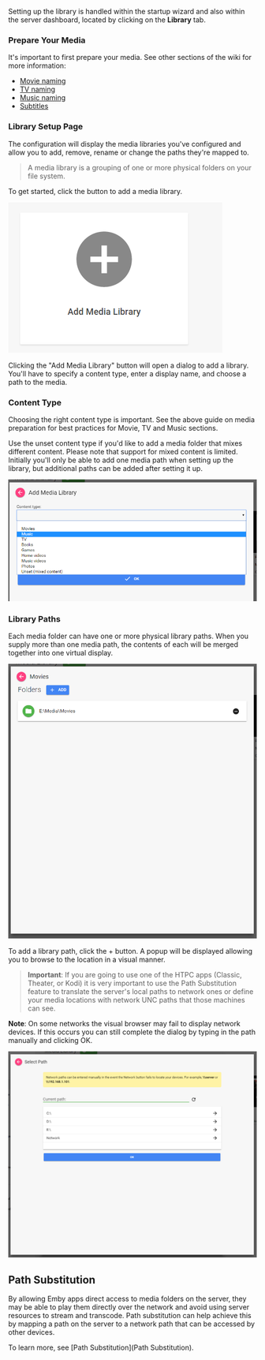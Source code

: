 Setting up the library is handled within the startup wizard and also within the server dashboard, located by clicking on the **Library** tab.

### Prepare Your Media

It's important to first prepare your media. See other sections of the wiki for more information:

* [Movie naming](Movie%20naming)
* [TV naming](TV%20naming)
* [Music naming](Music%20naming)
* [Subtitles](Subtitles)

### Library Setup Page

The configuration will display the media libraries you've configured and allow you to add, remove, rename or change the paths they're mapped to. 

> A media library is a grouping of one or more physical folders on your file system.

To get started, click the button to add a media library.

![](images/server/librarysetup1.png)

Clicking the "Add Media Library" button will open a dialog to add a library. You'll have to specify a content type, enter a display name, and choose a path to the media.

### Content Type

Choosing the right content type is important. See the above guide on media preparation for best practices for Movie, TV and Music sections. 

Use the unset content type if you'd like to add a media folder that mixes different content. Please note that support for mixed content is limited. Initially you'll only be able to add one media path when setting up the library, but additional paths can be added after setting it up.

![](images/server/librarysetup2.png)

### Library Paths

Each media folder can have one or more physical library paths. When you supply more than one media path, the contents of each will be merged together into one virtual display.

![](images/server/librarysetup3.png)

To add a library path, click the + button. A popup will be displayed allowing you to browse to the location in a visual manner.

>**Important**: If you are going to use one of the HTPC apps (Classic, Theater, or Kodi) it is very important to use the Path Substitution feature to translate the server's local paths to network ones or define your media locations with network UNC paths that those machines can see.

**Note**: On some networks the visual browser may fail to display network devices. If this occurs you can still complete the dialog by typing in the path manually and clicking OK.

![](images/server/librarysetup4.png)

## Path Substitution

By allowing Emby apps direct access to media folders on the server, they may be able to play them directly over the network and avoid using server resources to stream and transcode. Path substitution can help achieve this by mapping a path on the server to a network path that can be accessed by other devices.

To learn more, see [Path Substitution](Path Substitution).
